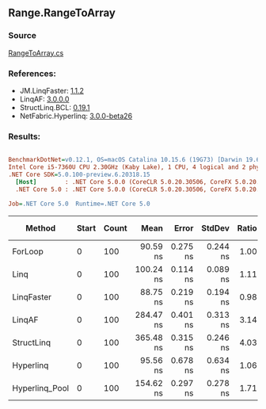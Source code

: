 ﻿## Range.RangeToArray

### Source
[RangeToArray.cs](../LinqBenchmarks/Range/RangeToArray.cs)

### References:
- JM.LinqFaster: [1.1.2](https://www.nuget.org/packages/JM.LinqFaster/1.1.2)
- LinqAF: [3.0.0.0](https://www.nuget.org/packages/LinqAF/3.0.0.0)
- StructLinq.BCL: [0.19.1](https://www.nuget.org/packages/StructLinq.BCL/0.19.1)
- NetFabric.Hyperlinq: [3.0.0-beta26](https://www.nuget.org/packages/NetFabric.Hyperlinq/3.0.0-beta26)

### Results:
``` ini

BenchmarkDotNet=v0.12.1, OS=macOS Catalina 10.15.6 (19G73) [Darwin 19.6.0]
Intel Core i5-7360U CPU 2.30GHz (Kaby Lake), 1 CPU, 4 logical and 2 physical cores
.NET Core SDK=5.0.100-preview.6.20318.15
  [Host]        : .NET Core 5.0.0 (CoreCLR 5.0.20.30506, CoreFX 5.0.20.30506), X64 RyuJIT
  .NET Core 5.0 : .NET Core 5.0.0 (CoreCLR 5.0.20.30506, CoreFX 5.0.20.30506), X64 RyuJIT

Job=.NET Core 5.0  Runtime=.NET Core 5.0  

```
|         Method | Start | Count |      Mean |    Error |   StdDev | Ratio |  Gen 0 | Gen 1 | Gen 2 | Allocated |
|--------------- |------ |------ |----------:|---------:|---------:|------:|-------:|------:|------:|----------:|
|        ForLoop |     0 |   100 |  90.59 ns | 0.275 ns | 0.244 ns |  1.00 | 0.2027 |     - |     - |     424 B |
|           Linq |     0 |   100 | 100.24 ns | 0.114 ns | 0.089 ns |  1.11 | 0.2218 |     - |     - |     464 B |
|     LinqFaster |     0 |   100 |  88.75 ns | 0.219 ns | 0.194 ns |  0.98 | 0.2027 |     - |     - |     424 B |
|         LinqAF |     0 |   100 | 284.47 ns | 0.401 ns | 0.313 ns |  3.14 | 0.2027 |     - |     - |     424 B |
|     StructLinq |     0 |   100 | 365.48 ns | 0.315 ns | 0.246 ns |  4.03 | 0.2141 |     - |     - |     448 B |
|      Hyperlinq |     0 |   100 |  95.56 ns | 0.678 ns | 0.634 ns |  1.06 | 0.2027 |     - |     - |     424 B |
| Hyperlinq_Pool |     0 |   100 | 154.62 ns | 0.297 ns | 0.278 ns |  1.71 | 0.0267 |     - |     - |      56 B |

